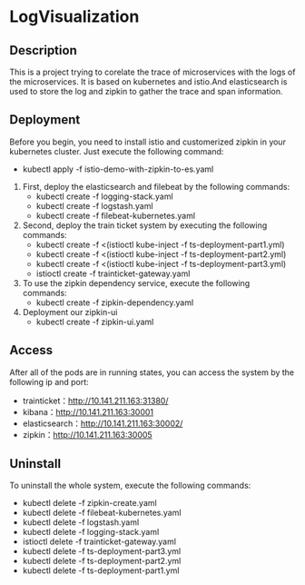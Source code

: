 # LogVisualization

## Description   
This is a project trying to corelate the trace of microservices with the logs of the microservices. It is based on kubernetes and istio.And elasticsearch is used to store the log and zipkin to gather the trace and span information.</p>

## Deployment     
Before you begin, you need to install istio and customerized zipkin in your kubernetes cluster. Just execute the following command:
* kubectl apply -f istio-demo-with-zipkin-to-es.yaml

1. First, deploy the elasticsearch and filebeat by the following commands:
    * kubectl create -f logging-stack.yaml
    * kubectl create -f logstash.yaml
    * kubectl create -f filebeat-kubernetes.yaml
2. Second, deploy the train ticket system by executing the following commands:
    * kubectl create -f <(istioctl kube-inject -f ts-deployment-part1.yml)
    * kubectl create -f <(istioctl kube-inject -f ts-deployment-part2.yml)
    * kubectl create -f <(istioctl kube-inject -f ts-deployment-part3.yml)
    * istioctl create -f trainticket-gateway.yaml
3. To use the zipkin dependency service, execute the following commands:
    * kubectl create -f zipkin-dependency.yaml
4. Deployment our zipkin-ui
    * kubectl create -f zipkin-ui.yaml
    
## Access 
After all of the pods are in running states, you can access the system by the following ip and port:
   *  trainticket：http://10.141.211.163:31380/
   *  kibana：http://10.141.211.163:30001
   *  elasticsearch：http://10.141.211.163:30002/
   *  zipkin：http://10.141.211.163:30005
    
## Uninstall   
To uninstall the whole system, execute the following commands:
   *  kubectl delete -f zipkin-create.yaml
   *  kubectl delete -f filebeat-kubernetes.yaml
   *  kubectl delete -f logstash.yaml
   *  kubectl delete -f logging-stack.yaml
   *  istioctl delete -f trainticket-gateway.yaml
   *  kubectl delete -f ts-deployment-part3.yml
   *  kubectl delete -f ts-deployment-part2.yml
   *  kubectl delete -f ts-deployment-part1.yml